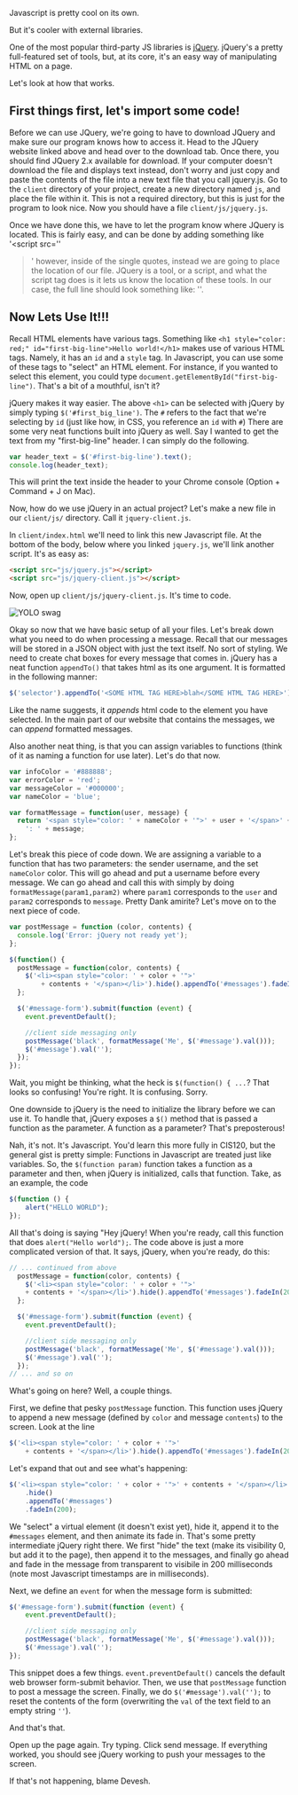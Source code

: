 Javascript is pretty cool on its own.

But it's cooler with external libraries.

One of the most popular third-party JS libraries is
[jQuery](https://jquery.com/). jQuery's a pretty full-featured set of tools,
but, at its core, it's an easy way of manipulating HTML on a page.

Let's look at how that works.

## First things first, let's import some code!

Before we can use JQuery, we're going to have to download JQuery and make sure
our program knows how to access it. Head to the JQuery website linked above and
head over to the download tab. Once there, you should find JQuery 2.x available
for download. If your computer doesn't download the file and displays text 
instead, don't worry and just copy and paste the contents of the file into a 
new text file that you call jquery.js. Go to the `client` directory of your
project, create a new directory named `js`, and place the file within it. This
is not a required directory, but this is just for the program to look nice. Now
you should have a file `client/js/jquery.js`.

Once we have done this, we have to let the program know where JQuery is located.
This is fairly easy, and can be done by adding something like '<script src=''
></script>' however, inside of the single quotes, instead we are going to place
the location of our file. JQuery is a tool, or a script, and what the script tag
does is it lets us know the location of these tools. In our case, the full line
should look something like: '<script src="js/jquery.js"></script>'.

## Now Lets Use It!!!

Recall HTML elements have various tags. Something like
`<h1 style="color: red;" id="first-big-line">Hello world!</h1>` makes use of
various HTML tags. Namely, it has an `id` and a `style` tag. In
Javascript, you can use some of these tags to "select" an HTML element. For 
instance, if you wanted to select this element, you could type
`document.getElementById("first-big-line")`. That's a bit of a mouthful, isn't
it?

jQuery makes it way easier. The above `<h1>` can be selected with jQuery by
simply typing `$('#first_big_line')`. The `#` refers to the fact that we're
selecting by `id` (just like how, in CSS, you reference an `id` with `#`)
There are some very neat functions built 
into jQuery as well. Say I wanted to get the text from my "first-big-line"
header. I can simply do the following.

```javascript
var header_text = $('#first-big-line').text();
console.log(header_text);
```
This will print the text inside the header to your Chrome console 
(Option + Command + J on Mac).


Now, how do we use jQuery in an actual project? Let's make a new file in our
`client/js/` directory. Call it `jquery-client.js`.

In `client/index.html` we'll need to link this new Javascript file. At the
bottom of the body, below where you linked `jquery.js`, we'll link another
script. It's as easy as:

```html
<script src="js/jquery.js"></script>
<script src="js/jquery-client.js"></script>
```

Now, open up `client/js/jquery-client.js`. It's time to code.

![YOLO swag](http://media3.giphy.com/media/62PP2yEIAZF6g/giphy.gif)

Okay so now that we have basic setup of all your files. Let's break down what
you need to do when processing a message. Recall that our messages will be stored
in a JSON object with just the text itself. No sort of styling. We need to create
chat boxes for every message that comes in. jQuery has a neat function `appendTo()`
that takes html as its one argument. It is formatted in the following manner:
```javascript
$('selector').appendTo('<SOME HTML TAG HERE>blah</SOME HTML TAG HERE>');
```

Like the name suggests, it *appends* html code to the element you have selected.
In the main part of our website that contains the messages, we can *append*
formatted messages. 

Also another neat thing, is that you can assign variables to functions
(think of it as naming a function for use later). Let's do that now.
```javascript
var infoColor = '#888888';
var errorColor = 'red';
var messageColor = '#000000';
var nameColor = 'blue';

var formatMessage = function(user, message) {
  return '<span style="color: ' + nameColor + '">' + user + '</span>' +
    ': ' + message;
};
```
Let's break this piece of code down. We are assigning a variable to a function
that has two parameters: the sender username, and the set `nameColor` color. 
This will go ahead and put a username before every message. 
We can go ahead and call this with simply by doing `formatMessage(param1,param2)`
where `param1` corresponds to the `user` and `param2` corresponds to `message`.
Pretty Dank amirite? Let's move on to the next piece of code. 

```javascript
var postMessage = function (color, contents) {
  console.log('Error: jQuery not ready yet');
};

$(function() {
  postMessage = function(color, contents) {
    $('<li><span style="color: ' + color + '">' 
        + contents + '</span></li>').hide().appendTo('#messages').fadeIn(200);
  };

  $('#message-form').submit(function (event) {
    event.preventDefault();

    //client side messaging only
    postMessage('black', formatMessage('Me', $('#message').val()));
    $('#message').val('');
  });
});
```

Wait, you might be thinking, what the heck is `$(function() { ...`? That looks
so confusing! You're right. It is confusing. Sorry.

One downside to jQuery is the need to initialize the library before we can use
it. To handle that, jQuery exposes a `$()` method that is passed a function as
the parameter. A function as a parameter? That's preposterous!

Nah, it's not. It's Javascript. You'd learn this more fully in CIS120, but the
general gist is pretty simple: Functions in Javascript are treated just like
variables. So, the `$(function param)` function takes a function as a parameter
and then,
when jQuery is initialized, calls that function. Take, as an example, the code

```javascript
$(function () {
    alert("HELLO WORLD");
});
```

All that's doing is saying "Hey jQuery! When you're ready, call this function
that does `alert("Hello world");`. The code above is just a more complicated
version of that. It says, jQuery, when you're ready, do this:


```javascript
// ... continued from above
  postMessage = function(color, contents) {
    $('<li><span style="color: ' + color + '">' 
    + contents + '</span></li>').hide().appendTo('#messages').fadeIn(200);
  };

  $('#message-form').submit(function (event) {
    event.preventDefault();

    //client side messaging only
    postMessage('black', formatMessage('Me', $('#message').val()));
    $('#message').val('');
  });
// ... and so on
```

What's going on here? Well, a couple things.

First, we define that pesky `postMessage` function. This function uses jQuery
to append a new message (defined by `color` and message `contents`) to the
screen. Look at the line

```javascript
$('<li><span style="color: ' + color + '">' 
    + contents + '</span></li>').hide().appendTo('#messages').fadeIn(200);
```

Let's expand that out and see what's happening:

```javascript
$('<li><span style="color: ' + color + '">' + contents + '</span></li>')
    .hide() 
    .appendTo('#messages')
    .fadeIn(200);
```

We "select" a virtual element (it doesn't exist yet), hide it, append it to
the `#messages` element, and then animate its fade in. That's some pretty
intermediate jQuery right there. We first "hide" the text (make its visibility 0,
but add it to the page), then append it to the messages, and finally go ahead and
fade in the message from transparent to visibile in 200 milliseconds (note most
Javascript timestamps are in milliseconds).

Next, we define an `event` for when the message form is submitted:

```javascript
$('#message-form').submit(function (event) {
    event.preventDefault();

    //client side messaging only
    postMessage('black', formatMessage('Me', $('#message').val()));
    $('#message').val('');
});
```

This snippet does a few things. `event.preventDefault()` cancels the default
web browser form-submit behavior. Then, we use that `postMessage` function to
post a message the screen. Finally, we do `$('#message').val('');` to reset the
contents of the form (overwriting the `val` of the text field to an empty string
`''`).

And that's that.

Open up the page again. Try typing. Click send message. If everything worked,
you should see jQuery working to push your messages to the screen.

If that's not happening, blame Devesh.
